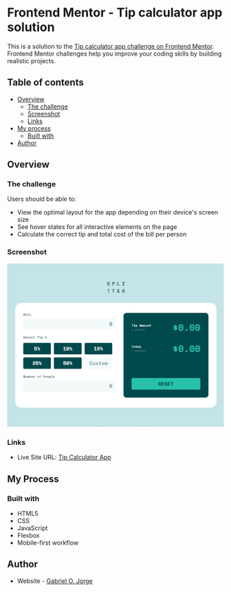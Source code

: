 # Frontend Mentor - Tip calculator app solution

This is a solution to the [Tip calculator app challenge on Frontend Mentor](https://www.frontendmentor.io/challenges/tip-calculator-app-ugJNGbJUX). Frontend Mentor challenges help you improve your coding skills by building realistic projects.

## Table of contents

- [Overview](#overview)
  - [The challenge](#the-challenge)
  - [Screenshot](#screenshot)
  - [Links](#links)
- [My process](#my-process)
  - [Built with](#built-with)
- [Author](#author)

## Overview

### The challenge

Users should be able to:

- View the optimal layout for the app depending on their device's screen size
- See hover states for all interactive elements on the page
- Calculate the correct tip and total cost of the bill per person

### Screenshot

![](images/tip-app-img.png)

### Links

- Live Site URL: [Tip Calculator App](https://gabrielojorge.github.io/Tip-caculator-app/)

## My Process

### Built with

- HTML5
- CSS
- JavaScript
- Flexbox
- Mobile-first workflow

## Author

- Website - [Gabriel O. Jorge](https://gabrielojorge.github.io/Portifolio/)